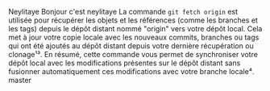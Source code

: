 Neylitaye
Bonjour c'est neylitaye
La commande `git fetch origin` est utilisée pour récupérer les objets et les références (comme les branches et les tags) depuis le dépôt distant nommé "origin" vers votre dépôt local. Cela met à jour votre copie locale avec les nouveaux commits, branches ou tags qui ont été ajoutés au dépôt distant depuis votre dernière récupération ou clonage¹³.
En résumé, cette commande vous permet de synchroniser votre dépôt local avec les modifications présentes sur le dépôt distant sans fusionner automatiquement ces modifications avec votre branche locale⁴.
master
